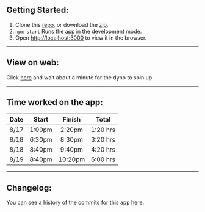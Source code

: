 ## Getting Started:

1. Clone this [repo](https://github.com/maxmueller7/btc-profile-cards), or download the [zip](https://github.com/maxmueller7/btc-profile-cards/archive/refs/heads/main.zip).
2. `npm start` Runs the app in the development mode.
3. Open [http://localhost:3000](http://localhost:3000) to view it in the browser.

<hr />

## View on web:

Click <a href="https://btc-cards.herokuapp.com/" target="_blank">here</a> and wait about a minute for the dyno to spin up.

<hr />

## Time worked on the app:

| Date | Start  | Finish  |  Total   |
| :--: | :----: | :-----: | :------: |
| 8/17 | 1:00pm | 2:20pm  | 1:20 hrs |
| 8/18 | 6:30pm | 8:30pm  | 3:20 hrs |
| 8/18 | 8:40pm | 9:40pm  | 4:20 hrs |
| 8/19 | 8:40pm | 10:20pm | 6:00 hrs |

<hr />

## Changelog:

You can see a history of the commits for this app <a href="https://github.com/maxmueller7/btc-profile-cards/commits/main" target="_blank">here</a>.
